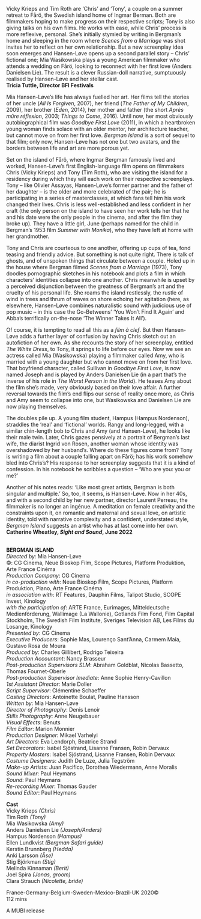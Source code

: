 

Vicky Krieps and Tim Roth are ‘Chris’ and ‘Tony’, a couple on a summer retreat to Fårö, the Swedish island home of Ingmar Berman. Both are filmmakers hoping to make progress on their respective scripts; Tony is also giving talks on his own films. He works with ease, while Chris’ process is more reflexive, personal. She’s initially stymied by writing in Bergman’s home and sleeping in the room where _Scenes from a Marriage_ was shot invites her to reflect on her own relationship. But a new screenplay idea soon emerges and Hansen-Løve opens up a second parallel story – Chris’ fictional one; Mia Wasikowska plays a young American filmmaker who attends a wedding on Fårö, looking to reconnect with her first love (Anders Danielsen Lie). The result is a clever Russian-doll narrative, sumptuously realised by Hansen-Løve and her stellar cast.  
**Tricia Tuttle, Director BFI Festivals**

Mia Hansen-Løve’s life has always fuelled her art. Her films tell the stories of her uncle (_All Is Forgiven_, 2007), her friend (_The Father of My Children_, 2009), her brother (_Eden_, 2014), her mother and father (the short _Après mûre réflexion_, 2003; _Things to Come_, 2016). Until now, her most obviously autobiographical film was _Goodbye First Love_ (2011), in which a heartbroken young woman finds solace with an older mentor, her architecture teacher, but cannot move on from her first love. _Bergman Island_ is a sort of sequel to that film; only now, Hansen-Løve has not one but two avatars, and the borders between life and art are more porous yet.

Set on the island of Fårö, where Ingmar Bergman famously lived and worked, Hansen-Løve’s first English-language film opens on filmmakers Chris (Vicky Krieps) and Tony (Tim Roth), who are visiting the island for a residency during which they will each work on their respective screenplays. Tony – like Olivier Assayas, Hansen-Løve’s former partner and the father of her daughter – is the older and more celebrated of the pair; he is participating in a series of masterclasses, at which fans tell him his work changed their lives. Chris is less well-established and less confident in her craft (the only person on the island to have seen her work tells her that he and his date were the only people in the cinema, and after the film they broke up). They have a little girl, June (perhaps named for the child in Bergman’s 1953 film _Summer with Monika_), who they have left at home with her grandmother.

Tony and Chris are courteous to one another, offering up cups of tea, fond teasing and friendly advice. But something is not quite right. There is talk of ghosts, and of unspoken things that circulate between a couple. Holed up in the house where Bergman filmed _Scenes from a Marriage_ (1973), Tony doodles pornographic sketches in his notebook and plots a film in which characters’ identities collapse into one another. Chris meanwhile is upset by a perceived disjunction between the greatness of Bergman’s art and the cruelty of his personal life. She roams the island restlessly, the rustle of wind in trees and thrum of waves on shore echoing her agitation (here, as elsewhere, Hansen-Løve combines naturalistic sound with judicious use of pop music – in this case the Go-Betweens’ ‘You Won’t Find It Again’ and Abba’s terrifically on-the-nose ‘The Winner Takes It All’).

Of course, it is tempting to read all this as a _film à clef_. But then Hansen-Løve adds a further layer of confusion by having Chris sketch out an autofiction of her own. As she recounts the story of her screenplay, entitled _The White Dress_, to Tony, it springs to life before our eyes. Now we see an actress called Mia (Wasikowska) playing a filmmaker called Amy, who is married with a young daughter but who cannot move on from her first love. That boyfriend character, called Sullivan in _Goodbye First Love_, is now named Joseph and is played by Anders Danielsen Lie (in a part that’s the inverse of his role in _The Worst Person in the World_). He teases Amy about the film she’s made, very obviously based on their love affair. A further reversal towards the film’s end flips our sense of reality once more, as Chris and Amy seem to collapse into one, but Wasikowska and Danielsen Lie are now playing themselves.

The doubles pile up. A young film student, Hampus (Hampus Nordenson), straddles the ‘real’ and ‘fictional’ worlds. Rangy and long-legged, with a similar chin-length bob to Chris and Amy (and Hansen-Løve), he looks like their male twin. Later, Chris gazes pensively at a portrait of Bergman’s last wife, the diarist Ingrid von Rosen, another woman whose identity was overshadowed by her husband’s. Where do these figures come from? Tony is writing a film about a couple falling apart on Fårö; has his work somehow bled into Chris’s? His response to her screenplay suggests that it is a kind of confession. In his notebook he scribbles a question – ‘Who are you: you or me?’

Another of his notes reads: ‘Like most great artists, Bergman is both singular and multiple.’ So, too, it seems, is Hansen-Løve. Now in her 40s, and with a second child by her new partner, director Laurent Perreau, the filmmaker is no longer an ingénue. A meditation on female creativity and the constraints upon it, on romantic and maternal and sexual love, on artistic identity, told with narrative complexity and a confident, understated style, _Bergman Island_ suggests an artist who has at last come into her own.  
**Catherine Wheatley, _Sight and Sound_, June 2022**
<br><br>

**BERGMAN ISLAND**  
_Directed by_: Mia Hansen-Løve  
©: CG Cinema, Neue Bioskop Film, Scope Pictures, Platform Produktion, Arte France Cinéma  
_Production Company_: CG Cinema  
_in co-production with_: Neue Bioskop Film,  Scope Pictures, Platform Produktion, Piano,  Arte France Cinéma  
_in association with_: RT Features, Dauphin Films, Talipot Studio, SCOPE Invest, Kinology  
_with the participation of_: ARTE France, Eurimages, Mitteldeutsche Medienförderung, Wallimage (La Wallonie), Gotlands Film Fond, Film Capital Stockholm, The Swedish Film Institute, Sveriges Television AB, Les Films du Losange, Kinology  
_Presented by_: CG Cinema  
_Executive Producers_: Sophie Mas,  Lourenço Sant’Anna, Carmem Maia, Gustavo Rosa de Moura  
_Produced by_: Charles Gillibert, Rodrigo Teixeira  
_Production Accountant_: Nancy Brasseur  
_Post-production Supervisors SLM_:  Abraham Goldblat, Nicolas Bassetto, Thomas Fournet-Oberle  
_Post-production Supervisor Imediate_:  Anne Sophie Henry-Cavillon  
_1st Assistant Director_: Marie Doller  
_Script Supervisor_: Clémentine Schaeffer  
_Casting Directors_: Antoinette Boulat,  Pauline Hansson  
_Written by_: Mia Hansen-Løve  
_Director of Photography_: Denis Lenoir  
_Stills Photography_: Anne Neugebauer  
_Visual Effects_: Benuts  
_Film Editor_: Marion Monnier  
_Production Designer_: Mikael Varhelyi  
_Art Directors_: Eva Lendorph, Beatrice Strand  
_Set Decorators_: Isabel Sjöstrand, Lisanne Fransen, Robin Dervaux  
_Property Masters_: Isabel Sjöstrand,  Lisanne Fransen, Robin Dervaux  
_Costume Designers_: Judith De Luze, Julia Tegström  
_Make-up Artists_: Juan Pacifico,  Dorothea Wiedermann, Anne Moralis  
_Sound Mixer_: Paul Heymans  
_Sound_: Paul Heymans  
_Re-recording Mixer_: Thomas Gauder  
_Sound Editor_: Paul Heymans

**Cast**  
Vicky Krieps _(Chris)_  
Tim Roth _(Tony)_  
Mia Wasikowska _(Amy)_  
Anders Danielsen Lie _(Joseph/Anders)_  
Hampus Nordenson _(Hampus)_  
Ellen Lundkvist _(Bergman Safari guide)_  
Kerstin Brunnberg _(Hedda)_  
Anki Larsson _(Åse)_  
Stig Björkman _(Stig)_  
Melinda Kinnaman _(Berit)_  
Joel Spira _(Jonas, groom)_  
Clara Strauch _(Nicolette, bride)_

France-Germany-Belgium-Sweden-Mexico-Brazil-UK 2020©  
112 mins

A MUBI release<br>
<br>
<!--stackedit_data:
eyJoaXN0b3J5IjpbNjI3NTA1NTM1XX0=
-->